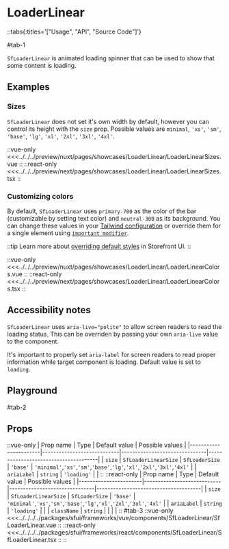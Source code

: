 # LoaderLinear

::tabs{:titles='["Usage", "API", "Source Code"]'}

#tab-1

`SfLoaderLinear` is animated loading spinner that can be used to show that some content is loading.

## Examples

### Sizes

`SfLoaderLinear` does not set it's own width by default, however you can control its height with the `size` prop. Possible values are `minimal`, `'xs'`, `'sm'`, `'base'`, `'lg'`, `'xl'`, `'2xl'`, `'3xl'`, `'4xl'`.

<Showcase showcase-name="LoaderLinear/LoaderLinearSizes" style="min-height:300px">

::vue-only
<<<../../../preview/nuxt/pages/showcases/LoaderLinear/LoaderLinearSizes.vue
::
::react-only
<<<../../../preview/next/pages/showcases/LoaderLinear/LoaderLinearSizes.tsx
::

</Showcase>

### Customizing colors

By default, `SfLoaderLinear` uses `primary-700` as the color of the bar (customizable by setting text color) and `neutral-300` as its background. You can change these values in your [Tailwind configuration](https://tailwindcss.com/docs/configuration#theme) or override them for a single element using [`important modifier`](https://tailwindcss.com/docs/configuration#important-modifier).

::tip
Learn more about [overriding default styles](/customization/overriding-default-styles) in Storefront UI.
::


<Showcase showcase-name="LoaderLinear/LoaderLinearColors">

::vue-only
<<<../../../preview/nuxt/pages/showcases/LoaderLinear/LoaderLinearColors.vue
::
::react-only
<<<../../../preview/next/pages/showcases/LoaderLinear/LoaderLinearColors.tsx
::

</Showcase>

## Accessibility notes

`SfLoaderLinear` uses `aria-live="polite"` to allow screen readers to read the loading status. This can be overriden by passing your own `aria-live` value to the component.

It's important to properly set `aria-label` for screen readers to read proper information while target component is loading. Default value is set to `loading`.

## Playground

<Generate />

#tab-2

## Props

::vue-only
| Prop name             | Type                       | Default value                 | Possible values                      |
|-----------------------|----------------------------|-------------------------------|--------------------------------------|
| `size`                |      `SfLoaderLinearSize` | `SfLoaderSize`        | `'base'`           |  `'minimal'`,`'xs'`,`'sm'`,`'base'`,`'lg'`,`'xl'`,`'2xl'`,`'3xl'`,`'4xl'` |
| `ariaLabel`    |      `string`                | `'loading'`                     |                                      |
::
::react-only
| Prop name             | Type                       | Default value                 | Possible values                      |
|-----------------------|----------------------------|-------------------------------|--------------------------------------|
| `size`                |      `SfLoaderLinearSize` | `SfLoaderSize`        | `'base'`           |  `'minimal'`,`'xs'`,`'sm'`,`'base'`,`'lg'`,`'xl'`,`'2xl'`,`'3xl'`,`'4xl'` |
| `ariaLabel`    |      `string`                | `'loading'`                     |                                      |
| `className`             |  `string`                    |               |                                  |            |
::
#tab-3
::vue-only
<<<../../../../packages/sfui/frameworks/vue/components/SfLoaderLinear/SfLoaderLinear.vue
::
::react-only
<<<../../../../packages/sfui/frameworks/react/components/SfLoaderLinear/SfLoaderLinear.tsx
::
::
